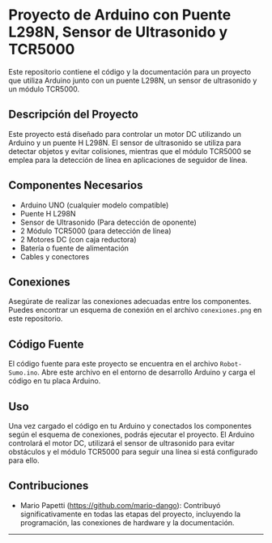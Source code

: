 # Proyecto de Arduino con Puente L298N, Sensor de Ultrasonido y TCR5000

Este repositorio contiene el código y la documentación para un proyecto que utiliza Arduino junto con un puente L298N, un sensor de ultrasonido y un módulo TCR5000.

## Descripción del Proyecto

Este proyecto está diseñado para controlar un motor DC utilizando un Arduino y un puente H L298N. El sensor de ultrasonido se utiliza para detectar objetos y evitar colisiones, mientras que el módulo TCR5000 se emplea para la detección de línea en aplicaciones de seguidor de línea.

## Componentes Necesarios

- Arduino UNO (cualquier modelo compatible)
- Puente H L298N
- Sensor de Ultrasonido (Para detección de oponente)
- 2 Módulo TCR5000 (para detección de línea)
- 2 Motores DC (con caja reductora)
- Batería o fuente de alimentación
- Cables y conectores

## Conexiones

Asegúrate de realizar las conexiones adecuadas entre los componentes. Puedes encontrar un esquema de conexión en el archivo `conexiones.png` en este repositorio.

## Código Fuente

El código fuente para este proyecto se encuentra en el archivo `Robot-Sumo.ino`. Abre este archivo en el entorno de desarrollo Arduino y carga el código en tu placa Arduino.

## Uso

Una vez cargado el código en tu Arduino y conectados los componentes según el esquema de conexiones, podrás ejecutar el proyecto. El Arduino controlará el motor DC, utilizará el sensor de ultrasonido para evitar obstáculos y el módulo TCR5000 para seguir una línea si está configurado para ello.

## Contribuciones

- Mario Papetti (https://github.com/mario-dango): Contribuyó significativamente en todas las etapas del proyecto, incluyendo la programación, las conexiones de hardware y la documentación.
---
